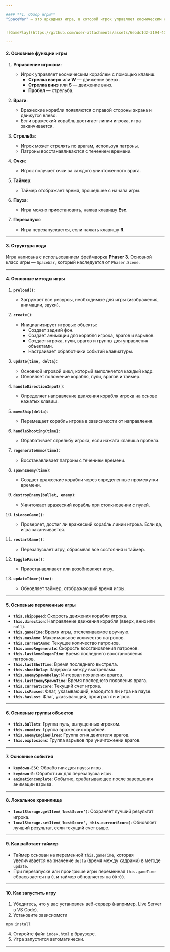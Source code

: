 ```yaml
---

#### **1. Обзор игры**
"SpaceWar" — это аркадная игра, в которой игрок управляет космическим кораблем, защищаясь от налетающих врагов. Цель игры — набрать как можно больше очков, уничтожая вражеские корабли и избегая столкновений. Игра заканчивается, если вражеский корабль достигает линии игрока.


![GamePlay](https://github.com/user-attachments/assets/6ebdc1d2-3194-406e-ac27-8b71fb95c569)

---
```


#### **2. Основные функции игры**

1. **Управление игроком**:
   - Игрок управляет космическим кораблем с помощью клавиш:
     - **Стрелка вверх** или **W** — движение вверх.
     - **Стрелка вниз** или **S** — движение вниз.
     - **Пробел** — стрельба.

2. **Враги**:
   - Вражеские корабли появляются с правой стороны экрана и движутся влево.
   - Если вражеский корабль достигает линии игрока, игра заканчивается.

3. **Стрельба**:
   - Игрок может стрелять по врагам, используя патроны.
   - Патроны восстанавливаются с течением времени.

4. **Очки**:
   - Игрок получает очки за каждого уничтоженного врага.

5. **Таймер**:
   - Таймер отображает время, прошедшее с начала игры.

6. **Пауза**:
   - Игра можно приостановить, нажав клавишу **Esc**.

7. **Перезапуск**:
   - Игра перезапускается, если нажать клавишу **R**.

---

#### **3. Структура кода**

Игра написана с использованием фреймворка **Phaser 3**. Основной класс игры — `SpaceWar`, который наследуется от `Phaser.Scene`.

---

#### **4. Основные методы игры**

1. **`preload()`**:
   - Загружает все ресурсы, необходимые для игры (изображения, анимации, звуки).

2. **`create()`**:
   - Инициализирует игровые объекты:
     - Создает задний фон.
     - Создает анимации для корабля игрока, врагов и взрывов.
     - Создает игрока, пули, врагов и группы для управления объектами.
     - Настраивает обработчики событий клавиатуры.

3. **`update(time, delta)`**:
   - Основной игровой цикл, который выполняется каждый кадр.
   - Обновляет положение корабля, пули, врагов и таймер.

4. **`handleDirectionInput()`**:
   - Определяет направление движения корабля игрока на основе нажатых клавиш.

5. **`moveShip(delta)`**:
   - Перемещает корабль игрока в зависимости от направления.

6. **`handleShooting(time)`**:
   - Обрабатывает стрельбу игрока, если нажата клавиша пробела.

7. **`regenerateAmmo(time)`**:
   - Восстанавливает патроны с течением времени.

8. **`spawnEnemy(time)`**:
   - Создает вражеские корабли через определенные промежутки времени.

9. **`destroyEnemy(bullet, enemy)`**:
   - Уничтожает вражеский корабль при столкновении с пулей.

10. **`isLooseGame()`**:
    - Проверяет, достиг ли вражеский корабль линии игрока. Если да, игра заканчивается.

11. **`restartGame()`**:
    - Перезапускает игру, сбрасывая все состояния и таймер.

12. **`togglePause()`**:
    - Приостанавливает или возобновляет игру.

13. **`updateTimer(time)`**:
    - Обновляет таймер, отображающий время игры.

---

#### **5. Основные переменные игры**

- **`this.shipSpeed`**: Скорость движения корабля игрока.
- **`this.direction`**: Направление движения корабля (вверх, вниз или `null`).
- **`this.gameTime`**: Время игры, отслеживаемое вручную.
- **`this.maxAmmo`**: Максимальное количество патронов.
- **`this.currentAmmo`**: Текущее количество патронов.
- **`this.ammoRegenerate`**: Скорость восстановления патронов.
- **`this.lastAmmoRegenTime`**: Время последнего восстановления патронов.
- **`this.lastShotTime`**: Время последнего выстрела.
- **`this.shootDelay`**: Задержка между выстрелами.
- **`this.enemySpawnDelay`**: Интервал появления врагов.
- **`this.lastEnemySpawnTime`**: Время последнего появления врага.
- **`this.currentScore`**: Текущий счет игрока.
- **`this.isPaused`**: Флаг, указывающий, находится ли игра на паузе.
- **`this.hasLost`**: Флаг, указывающий, проиграл ли игрок.

---

#### **6. Основные группы объектов**

- **`this.bullets`**: Группа пуль, выпущенных игроком.
- **`this.enemies`**: Группа вражеских кораблей.
- **`this.enemyEngineFires`**: Группа огня двигателя врагов.
- **`this.explosions`**: Группа взрывов при уничтожении врагов.

---

#### **7. Основные события**

- **`keydown-ESC`**: Обработчик для паузы игры.
- **`keydown-R`**: Обработчик для перезапуска игры.
- **`animationcomplete`**: Событие, срабатывающее после завершения анимации взрыва.

---

#### **8. Локальное хранилище**

- **`localStorage.getItem('bestScore')`**: Сохраняет лучший результат игрока.
- **`localStorage.setItem('bestScore', this.currentScore)`**: Обновляет лучший результат, если текущий счет выше.

---

#### **9. Как работает таймер**

- Таймер основан на переменной `this.gameTime`, которая увеличивается на значение `delta` (время между кадрами) в методе `update`.
- При перезапуске или проигрыше игры переменная `this.gameTime` сбрасывается на `0`, и таймер обновляется на `00:00`.

---

#### **10. Как запустить игру**

1. Убедитесь, что у вас установлен веб-сервер (например, Live Server в VS Code).
2. Установите зависиомсти
```bash
npm install
```
4. Откройте файл `index.html` в браузере.
5. Игра запустится автоматически.

---
